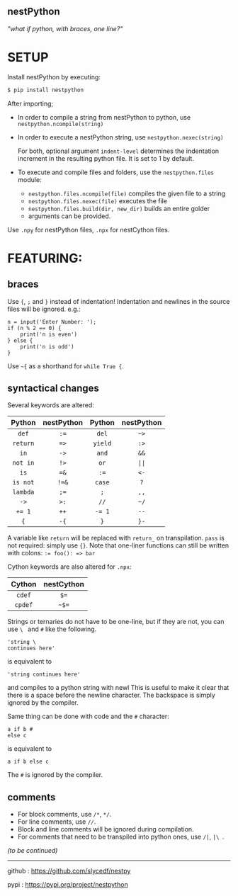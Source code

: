 ## nestPython


*"what if python, with braces, one line?"*

# SETUP

Install nestPython by executing:
```bash
$ pip install nestpython
```
After importing;

- In order to compile a string from nestPython to python, use `nestpython.ncompile(string)`
- In order to execute a nestPython string, use `nestpython.nexec(string)`

	For both, optional argument `indent-level` determines the indentation increment in the resulting python file. It is set to 1 by default.
-  To execute and compile files and folders, use the `nestpython.files` module:
	-  `nestpython.files.ncompile(file)`  compiles the given file to a string
	-  `nestpython.files.nexec(file)` executes the file
    -  `nestpython.files.build(dir, new_dir)` builds an entire golder
    -  arguments can be provided.

Use `.npy` for nestPython files, `.npx` for nestCython files.

# FEATURING:
## braces

Use `{`, `;` and `}` instead of indentation! Indentation and newlines in the source files will be ignored. e.g.:

```nestpython
n = input('Enter Number: ');
if (n % 2 == 0) {
	print('n is even')
} else {
	print('n is odd')
}
```

Use `~{` as a shorthand for `while True {`. 

## syntactical changes

Several keywords are altered:

|  Python  | nestPython | Python  | nestPython |
|:--------:|:----------:|:-------:|:----------:|
|  `def`   |    `:=`    |  `del`  |    `~>`    |
| `return` |    `=>`    | `yield` |    `:>`    |
|   `in`   |    `->`    |  `and`  |    `&&`    |
| `not in` |    `!>`    |  `or`   |   `\|\|`   |
|   `is`   |    `=&`    |  `:=`   |    `<-`    |
| `is not` |   `!=&`    | `case`  |    `?`     |
| `lambda` |    `;=`    |   `;`   |    `,,`    |
|   `->`   |    `>:`    |  `//`   |    `~/`    |
|  `+= 1`  |    `++`    | `-= 1`  |    `--`    |
|   `{`    |    `-{`    |   `}`   |    `}-`    |

A variable like `return` will be replaced with `return_` on transpilation. `pass` is not required: simply use `{}`. 
Note that one-liner functions can still be written with colons: `:= foo(): => bar`

Cython keywords are also altered for `.npx`:

| Cython  | nestCython |
|:-------:|:----------:|
| `cdef`  |    `$=`    |
| `cpdef` |   `~$=`    |

Strings or ternaries do not have to be one-line, but if they are not, you can use `\ ` and `#` like the following.
```
'string \
continues here'
```

is equivalent to

```
'string continues here'
```

and compiles to a python string with newl
This is useful to make it clear that there is a space before the newline character. The backspace is simply ignored by the compiler.

Same thing can be done with code and the `#` character:

```nestpython
a if b #
else c
```
is equivalent to
```nestpython
a if b else c
```

The `#` is ignored by the compiler.


## comments

- For block comments, use `/*`, `*/`.
- For line comments, use `//`.
- Block and line comments will be ignored during compilation.
- For comments that need to be transpiled into python ones, use `/|`, `|\ `.

*(to be continued)*

---
github : https://github.com/slycedf/nestpy 
  
pypi : https://pypi.org/project/nestpython
